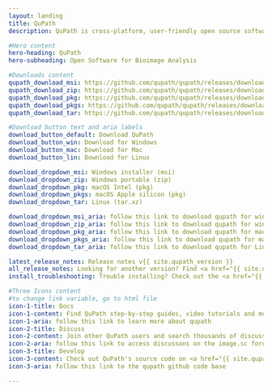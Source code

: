 ```yaml
---
layout: landing
title: QuPath
description: QuPath is cross-platform, user-friendly open source software for digital pathology and whole slide image analysis, written using JavaFX.  QuPath has also been designed to be developer-friendly, and combines an extensible design with powerful scripting tools.

#Hero content
hero-heading: QuPath
hero-subheading: Open Software for Bioimage Analysis

#Downloads content
qupath_download_msi: https://github.com/qupath/qupath/releases/download/v{{ site.qupath_version }}/QuPath-{{ site.qupath_version }}-Windows.msi
qupath_download_zip: https://github.com/qupath/qupath/releases/download/v{{ site.qupath_version }}/QuPath-{{ site.qupath_version }}-Windows.zip
qupath_download_pkg: https://github.com/qupath/qupath/releases/download/v{{ site.qupath_version }}/QuPath-{{ site.qupath_version }}-Mac.pkg
qupath_download_pkgs: https://github.com/qupath/qupath/releases/download/v{{ site.qupath_version }}/QuPath-{{ site.qupath_version }}-Mac-arm64.pkg
qupath_download_tar: https://github.com/qupath/qupath/releases/download/v{{ site.qupath_version }}/QuPath-{{ site.qupath_version }}-Linux.tar.xz

#Download button text and aria labels
download_button_default: Download QuPath
download_button_win: Download for Windows
download_button_mac: Download for Mac
download_button_lin: Download for Linux

download_dropdown_msi: Windows installer (msi)
download_dropdown_zip: Windows portable (zip)
download_dropdown_pkg: macOS Intel (pkg)
download_dropdown_pkgs: macOS Apple silicon (pkg)
download_dropdown_tar: Linux (tar.xz)

download_dropdown_msi_aria: follow this link to download qupath for windows m s i 229 M B
download_dropdown_zip_aria: follow this link to download qupath for windows Z I P 228 M B
download_dropdown_pkg_aria: follow this link to download qupath for macOS p k g 220 M B
download_dropdown_pkgs_aria: follow this link to download qupath for macOS p k g 189 M B
download_dropdown_tar_aria: follow this link to download qupath for Linux t a r 213 M B

latest_release_notes: Release notes v{{ site.qupath_version }}
all_release_notes: Looking for another version? Find <a href="{{ site.qupath_releases }}" target=blank>all releases</a>
install_troubleshooting: Trouble installing? Check out the <a href="{{ site.qupath_installation }}" target=blank>installation notes</a>

#Three Icons content
#to change link variable, go to html file
icon-1-title: Docs
icon-1-content: Find QuPath step-by-step guides, video tutorials and more on <a href="{{ site.qupath_documentation }}" target=blank>ReadTheDocs</a>
icon-1-aria: follow this link to learn more about qupath
icon-2-title: Discuss
icon-2-content: Join other QuPath users and search thousands of discussions on <a href="{{ site.qupath_forum }}" target=blank>image.sc</a>
icon-2-aria: follow this link to access discussons on the image.sc forum
icon-3-title: Develop
icon-3-content: Check out QuPath's source code on <a href="{{ site.qupath_github }}" target=blank>GitHub</a> or view the <a href="{{ site.qupath_java_docs }}" target=blank>Javadocs</a>
icon-3-aria: follow this link to the qupath github code base

---
```

